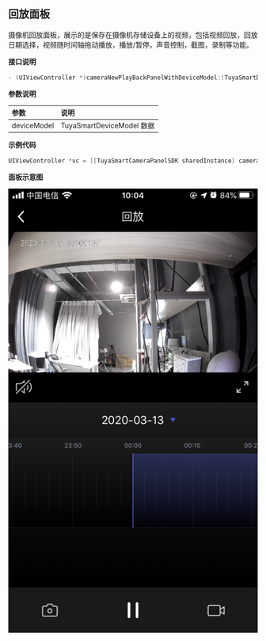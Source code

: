 ## 回放面板

摄像机回放面板，展示的是保存在摄像机存储设备上的视频，包括视频回放，回放日期选择，视频随时间轴拖动播放，播放/暂停，声音控制，截图，录制等功能。

**接口说明**

```objective-c
- (UIViewController *)cameraNewPlayBackPanelWithDeviceModel:(TuyaSmartDeviceModel *)deviceModel;
```

**参数说明**

| 参数        | 说明                      |
| :---------- | :------------------------ |
| deviceModel | TuyaSmartDeviceModel 数据 |

**示例代码**

```objective-c
UIViewController *vc = [[TuyaSmartCameraPanelSDK sharedInstance] cameraNewPlayBackPanelWithDeviceModel:deviceModel]
```

**面板示意图**

![回放面板](./images/camera_panel_playback.PNG)